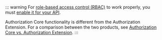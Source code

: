 
::: warning 
For [role-based access control (RBAC)](/authorization/concepts/rbac) to work properly, you must [enable it for your API](/authorization/guides/enable-rbac).

Authorization Core functionality is different from the Authorization Extension. For a comparison between the two products, see [Authorization Core vs. Authorization Extension](/authorization/concepts/core-vs-extension).
:::